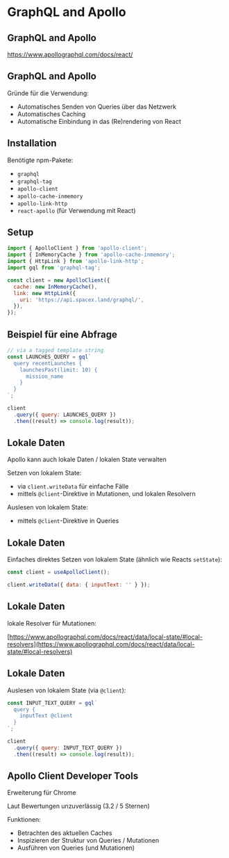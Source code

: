 # GraphQL and Apollo

## GraphQL and Apollo

https://www.apollographql.com/docs/react/

## GraphQL and Apollo

Gründe für die Verwendung:

- Automatisches Senden von Queries über das Netzwerk
- Automatisches Caching
- Automatische Einbindung in das (Re)rendering von React

## Installation

Benötigte npm-Pakete:

- `graphql`
- `graphql-tag`
- `apollo-client`
- `apollo-cache-inmemory`
- `apollo-link-http`
- `react-apollo` (für Verwendung mit React)

## Setup

```js
import { ApolloClient } from 'apollo-client';
import { InMemoryCache } from 'apollo-cache-inmemory';
import { HttpLink } from 'apollo-link-http';
import gql from 'graphql-tag';

const client = new ApolloClient({
  cache: new InMemoryCache(),
  link: new HttpLink({
    uri: 'https://api.spacex.land/graphql/',
  }),
});
```

## Beispiel für eine Abfrage

```js
// via a tagged template string
const LAUNCHES_QUERY = gql`
  query recentLaunches {
    launchesPast(limit: 10) {
      mission_name
    }
  }
`;

client
  .query({ query: LAUNCHES_QUERY })
  .then((result) => console.log(result));
```

## Lokale Daten

Apollo kann auch lokale Daten / lokalen State verwalten

Setzen von lokalem State:

- via `client.writeData` für einfache Fälle
- mittels `@client`-Direktive in Mutationen, und lokalen Resolvern

Auslesen von lokalem State:

- mittels `@client`-Direktive in Queries

## Lokale Daten

Einfaches direktes Setzen von lokalem State (ähnlich wie Reacts `setState`):

```js
const client = useApolloClient();

client.writeData({ data: { inputText: '' } });
```

## Lokale Daten

lokale Resolver für Mutationen:

[https://www.apollographql.com/docs/react/data/local-state/#local-resolvers](https://www.apollographql.com/docs/react/data/local-state/#local-resolvers)

## Lokale Daten

Auslesen von lokalem State (via `@client`):

```js
const INPUT_TEXT_QUERY = gql`
  query {
    inputText @client
  }
`;

client
  .query({ query: INPUT_TEXT_QUERY })
  .then((result) => console.log(result));
```

## Apollo Client Developer Tools

Erweiterung für Chrome

Laut Bewertungen unzuverlässig (3.2 / 5 Sternen)

Funktionen:

- Betrachten des aktuellen Caches
- Inspizieren der Struktur von Queries / Mutationen
- Ausführen von Queries (und Mutationen)
